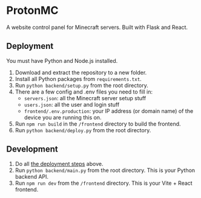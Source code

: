 
# ProtonMC

A website control panel for Minecraft servers.
Built with Flask and React.

## Deployment

You must have Python and Node.js installed.

1. Download and extract the repository to a new folder.
2. Install all Python packages from `requirements.txt`.
3. Run `python backend/setup.py` from the root directory.
4. There are a few config and .env files you need to fill in:
    - `servers.json`: all the Minecraft server setup stuff
    - `users.json`: all the user and login stuff
    - `frontend/.env.production`: your IP address (or domain name) of the device you are running this on.
5. Run `npm run build` in the `/frontend` directory to build the frontend.
6. Run `python backend/deploy.py` from the root directory.


## Development

1. Do all [the deployment steps](#deployment) above.
2. Run `python backend/main.py` from the root directory. This is your Python backend API.
3. Run `npm run dev` from the `/frontend` directory. This is your Vite + React frontend.
